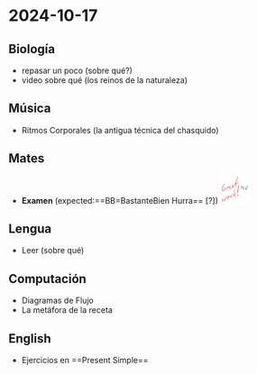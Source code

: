 # 2024-10-17 <!-- markmap: foldAll -->

## Biología
 - repasar un poco (sobre qué?)
 - video sobre qué (los reinos de la naturaleza)
## Música 
 - Ritmos Corporales (la antigua técnica del chasquido)
## Mates
 - **Examen** (expected:==BB=BastanteBien Hurra== [?]) <img src="9.5.png" width= "50" height= "50">
## Lengua
 - Leer (sobre qué)
## Computación
 - Diagramas de Flujo
 - La metáfora de la receta 
## English
 - Ejercicios en ==Present Simple==
